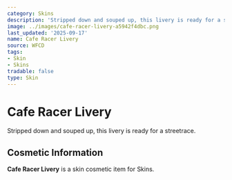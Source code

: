 ```yaml
---
category: Skins
description: 'Stripped down and souped up, this livery is ready for a streetrace. '
image: ../images/cafe-racer-livery-a5942f4dbc.png
last_updated: '2025-09-17'
name: Cafe Racer Livery
source: WFCD
tags:
- Skin
- Skins
tradable: false
type: Skin
---
```


# Cafe Racer Livery

Stripped down and souped up, this livery is ready for a streetrace. 

## Cosmetic Information

**Cafe Racer Livery** is a skin cosmetic item for Skins.

